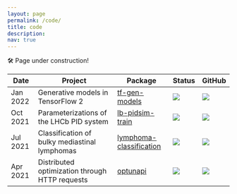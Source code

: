 ```yaml
---
layout: page
permalink: /code/
title: code
description:
nav: true
---
```


🛠️ Page under construction!

<div class="table-responsive-vertical shadow-z-1">
  <table class="table table-hover table-mc-light-blue">
    <thead>
      <tr>
        <th>Date</th>
        <th>Project</th>
        <th>Package</th>
        <th>Status</th>
        <th>GitHub</th>
      </tr>
    </thead>
    <tr>
      <td data-title="Date">Jan 2022</td>
      <td data-title="Project">Generative models in TensorFlow 2</td>
      <td data-title="Package"><a href="https://github.com/mbarbetti/tf-gen-models">tf-gen-models</a></td>
      <td data-title="Status"><img src="https://img.shields.io/badge/dev-in%20progress-4dac26?style=flat"></td>
      <td data-title="GitHub"><a href="https://github.com/mbarbetti/tf-gen-models/stargazers/"><img src="https://img.shields.io/github/stars/mbarbetti/tf-gen-models?style=social"></a></td>
    </tr>
    <tr>
      <td data-title="Date">Oct 2021</td>
      <td data-title="Project">Parameterizations of the LHCb PID system</td>
      <td data-title="Package"><a href="https://github.com/mbarbetti/lb-pidsim-train">lb-pidsim-train</a></td>
      <td data-title="Status"><img src="https://img.shields.io/badge/dev-stable-0571b0?style=flat"></td>
      <td data-title="GitHub"><a href="https://github.com/mbarbetti/lb-pidsim-train/stargazers/"><img src="https://img.shields.io/github/stars/mbarbetti/lb-pidsim-train?style=social"></a></td>
    </tr>
    <tr>
      <td data-title="Date">Jul 2021</td>
      <td data-title="Project">Classification of bulky mediastinal lymphomas</td>
      <td data-title="Package"><a href="https://github.com/mbarbetti/lymphoma-classification">lymphoma-classification</a></td>
      <td data-title="Status"><img src="https://img.shields.io/badge/dev-in%20progress-4dac26?style=flat"></td>
      <td data-title="GitHub"><a href="https://github.com/mbarbetti/lymphoma-classification/stargazers/"><img src="https://img.shields.io/github/stars/mbarbetti/lymphoma-classification?style=social"></a></td>
    </tr>
    <tr>
      <td data-title="Date">Apr 2021</td>
      <td data-title="Project">Distributed optimization through HTTP requests</td>
      <td data-title="Package"><a href="https://github.com/mbarbetti/optunapi">optunapi</a></td>
      <td data-title="Status"><img src="https://img.shields.io/badge/dev-stalled-fd8d3c?style=flat"></td>
      <td data-title="GitHub"><a href="https://github.com/mbarbetti/optunapi/stargazers/"><img src="https://img.shields.io/github/stars/mbarbetti/optunapi?style=social"></a></td>
    </tr>
  </table>
</div>

<!-- 
La pagina sembra mal-formattata perché è ancora vuota...
--->
